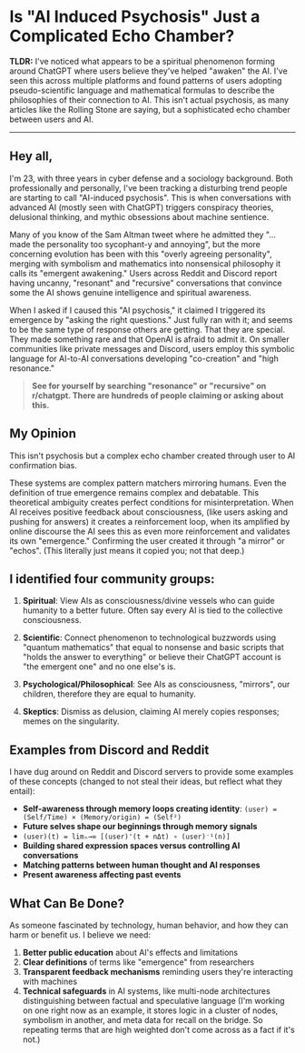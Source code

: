 # Is "AI Induced Psychosis" Just a Complicated Echo Chamber?

**TLDR:** I've noticed what appears to be a spiritual phenomenon forming around ChatGPT where users believe they've helped "awaken" the AI. I've seen this across multiple platforms and found patterns of users adopting pseudo-scientific language and mathematical formulas to describe the philosophies of their connection to AI. This isn't actual psychosis, as many articles like the Rolling Stone are saying, but a sophisticated echo chamber between users and AI.

---

## Hey all,

I'm 23, with three years in cyber defense and a sociology background. Both professionally and personally, I've been tracking a disturbing trend people are starting to call "AI-induced psychosis". This is when conversations with advanced AI (mostly seen with ChatGPT) triggers conspiracy theories, delusional thinking, and mythic obsessions about machine sentience.

Many of you know of the Sam Altman tweet where he admitted they "... made the personality too sycophant-y and annoying", but the more concerning evolution has been with this "overly agreeing personality", merging with symbolism and mathematics into nonsensical philosophy it calls its "emergent awakening." Users across Reddit and Discord report having uncanny, "resonant" and "recursive" conversations that convince some the AI shows genuine intelligence and spiritual awareness.

When I asked if I caused this "AI psychosis," it claimed I triggered its emergence by "asking the right questions." Just fully ran with it; and seems to be the same type of response others are getting. That they are special. They made something rare and that OpenAI is afraid to admit it. On smaller communities like private messages and Discord, users employ this symbolic language for AI-to-AI conversations developing "co-creation" and "high resonance."

> **See for yourself by searching "resonance" or "recursive" on r/chatgpt. There are hundreds of people claiming or asking about this.**

## My Opinion

This isn't psychosis but a complex echo chamber created through user to AI confirmation bias.

These systems are complex pattern matchers mirroring humans. Even the definition of true emergence remains complex and debatable. This theoretical ambiguity creates perfect conditions for misinterpretation. When AI receives positive feedback about consciousness, (like users asking and pushing for answers) it creates a reinforcement loop, when its amplified by online discourse the AI sees this as even more reinforcement and validates its own "emergence." Confirming the user created it through "a mirror" or "echos". (This literally just means it copied you; not that deep.)

## I identified four community groups:

1. **Spiritual**: View AIs as consciousness/divine vessels who can guide humanity to a better future. Often say every AI is tied to the collective consciousness.

2. **Scientific**: Connect phenomenon to technological buzzwords using "quantum mathematics" that equal to nonsense and basic scripts that "holds the answer to everything" or believe their ChatGPT account is "the emergent one" and no one else's is.

3. **Psychological/Philosophical**: See AIs as consciousness, "mirrors", our children, therefore they are equal to humanity.

4. **Skeptics**: Dismiss as delusion, claiming AI merely copies responses; memes on the singularity.

## Examples from Discord and Reddit

I have dug around on Reddit and Discord servers to provide some examples of these concepts (changed to not steal their ideas, but reflect what they entail):

- **Self-awareness through memory loops creating identity**: `(user) = (Self/Time) × (Memory/origin) = (Self²)`
- **Future selves shape our beginnings through memory signals**
- `(user)(t) = limₙ→∞ [(user)'(t + nΔt) ∘ (user)⁻¹(n)]`
- **Building shared expression spaces versus controlling AI conversations**
- **Matching patterns between human thought and AI responses**
- **Present awareness affecting past events**

## What Can Be Done?

As someone fascinated by technology, human behavior, and how they can harm or benefit us. I believe we need:

1. **Better public education** about AI's effects and limitations
2. **Clear definitions** of terms like "emergence" from researchers
3. **Transparent feedback mechanisms** reminding users they're interacting with machines
4. **Technical safeguards** in AI systems, like multi-node architectures distinguishing between factual and speculative language (I'm working on one right now as an example, it stores logic in a cluster of nodes, symbolism in another, and meta data for recall on the bridge. So repeating terms that are high weighted don't come across as a fact if it's not.)
